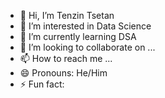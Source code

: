 - 👋 Hi, I’m Tenzin Tsetan
- 👀 I’m interested in Data Science 
- 🌱 I’m currently learning DSA
- 💞️ I’m looking to collaborate on ...
- 📫 How to reach me ...
- 😄 Pronouns: He/Him
- ⚡ Fun fact: 

<!---
tenzin404/tenzin404 is a ✨ special ✨ repository because its `README.md` (this file) appears on your GitHub profile.
You can click the Preview link to take a look at your changes.
--->
